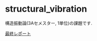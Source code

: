 # structural_vibration
構造振動論(3Aセメスター, 1単位)の課題です.

<a href="https://github.com/yohei-freelance/structural_vibration/blob/master/tex_data/structural_vibration_report_final.pdf">最終レポート</a>
